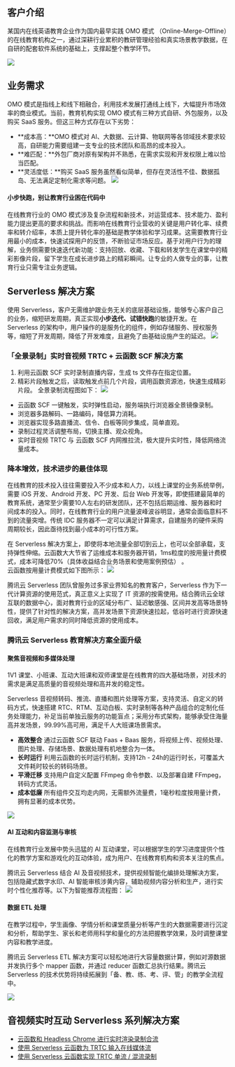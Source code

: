 ## 客户介绍

某国内在线英语教育企业作为国内最早实践 OMO 模式 （Online-Merge-Offline）的在线教育机构之一，通过深耕行业累积的教研管理经验和真实场景教学数据，在自研的配套软件系统的基础上，支撑起整个教学环节。

![](https://main.qcloudimg.com/raw/3b786160ee7e1fe000fae2679cd07250.png)



## 业务需求

OMO 模式是指线上和线下相融合，利用技术发展打通线上线下，大幅提升市场效率的商业模式。当前，教育机构实现 OMO 模式有三种方式自研、外包服务，以及购买 SaaS 服务。但这三种方式存在以下劣势：

- **成本高：**OMO 模式对 AI、大数据、云计算、物联网等各领域技术要求较高，自研能力需要组建一支专业的技术团队和高昂的成本投入。
- **难匹配：**外包厂商对原有架构并不熟悉，在需求实现和开发权限上难以恰当匹配。
- **灵活度低：**购买 SaaS 服务虽然看似简单，但存在灵活性不佳、数据孤岛、无法满足定制化需求等问题。
![](https://main.qcloudimg.com/raw/9f09d08ef7c4a5fe04e0163f11a46520.png)


#### 小步快跑，别让教育行业困在代码中

在线教育行业的 OMO 模式涉及复杂流程和新技术，对运营成本、技术能力、盈利能力提出更高的要求和挑战。而影响在线教育行业营收的关键是用户转化率、续费率和转介绍率，本质上提升转化率的基础是教学体验和学习成果。这需要教育行业用最小的成本，快速试探用户的反馈，不断验证市场反应。基于对用户行为的理解，业务侧需要快速迭代新功能：支持回放、收藏、下载和转发学生在课堂中的精彩影像片段，留下学生在成长进步路上的精彩瞬间。让专业的人做专业的事，让教育行业只需专注业务逻辑。



## Serverless 解决方案

使用 Serverless，客户无需维护跟业务无关的底层基础设施，能够专心客户自己的业务，缩短研发周期，真正实现**小步迭代、试错快跑**的敏捷开发。在 Serverless 的架构中，用户操作的是服务化的组件，例如存储服务、授权服务等，缩短了开发周期，降低了开发难度，且避免了由基础设施产生的延迟。
![](https://main.qcloudimg.com/raw/b0b22cd6b45df19284acf9d7a3a85b16.png)


### 「全景录制」实时音视频 TRTC + 云函数 SCF 解决方案

1. 利用云函数 SCF 实时录制直播内容，生成 ts 文件存在指定位置。
2. 精彩片段触发之后，读取触发点前几个片段，调用函数资源池，快速生成精彩片段。
全景录制流程图如下：
![](https://main.qcloudimg.com/raw/c8dc8628fffc17a751554a291b479f01.png)


- 云函数 SCF 一键触发，实时弹性启动，服务端执行浏览器全景镜像录制。
- 浏览器多路解码、一路编码，降低算力消耗。
- 浏览器实现多路直播流、信令、白板等同步集成，简单直观。
- 录制过程灵活调整布局，切换主播、观众视角。
- 实时音视频 TRTC 与 云函数 SCF 内网推拉流，极大提升实时性，降低网络流量成本。



### 降本增效，技术进步的最佳体现

在线教育的技术投入往往需要投入不少成本和人力，以线上课堂的业务系统举例，需要 iOS 开发、Android 开发、PC 开发、后台 Web 开发等，即使搭建最简单的教育系统，通常至少需要10人左右的研发团队，还不包括后期运维、服务器和时间成本的投入。同时，在线教育行业的用户流量波峰波谷明显，通常会面临意料不到的流量突增。传统 IDC 服务器不一定可以满足计算需求，自建服务的硬件采购周期较长，因此亟待找到最小成本的可行性方案。

在 Serverless 解决方案上，即使将本地流量全部切到云上，也可以全部承载，支持弹性伸缩。云函数大大节省了运维成本和服务器开销，1ms粒度的按用量计费模式，成本可降低70%（具体收益结合业务场景和使用案例预估） 。   
云函数按用量计费模式如下图所示：
![](https://main.qcloudimg.com/raw/69cb2f272bd2f5120c691531e2f2bd9b.png)

腾讯云 Serverless 团队曾服务过多家业界知名的教育客户，Serverless 作为下一代计算资源的使用范式，真正意义上实现了 IT 资源的按需使用。结合腾讯云全球互联的数据中心，面对教育行业的区域分布广、延迟敏感强、区间并发高等场景特性，提供了针对性的解决方案，高并发场景下资源快速拉起，低谷时进行资源快速回收，满足用户需求的同时降低资源的使用成本。



### 腾讯云 Serverless 教育解决方案全面升级

#### 聚焦音视频和多媒体处理

1V1 课堂、小班课、互动大班课和双师课堂是在线教育的四大基础场景，对技术的需求是满足高质量的音视频处理和高并发的稳定性。

Serverless 音视频转码、推流、直播和图片处理等方案，支持灵活、自定义的转码方式，快速搭建 RTC、RTM、互动白板、实时录制等各种产品组合的定制化任务处理能力，补足当前单独云服务的功能盲点；采用分布式架构，能够承受住海量高并发场景，99.99%高可用，满足千人大班课场景需求。    
- **高效整合**
通过云函数 SCF 联动 Faas + Baas 服务，将视频上传、视频处理、图片处理、存储场景、数据处理有机地整合为一体。
- **长时运行**
利用云函数的长时运行机制，支持12h - 24h的运行时长，可覆盖大文件耗时较长的转码场景。
- **平滑迁移**
支持用户自定义配置 FFmpeg 命令参数、以及部署自建 FFmpeg，转码方式灵活。
- **成本低廉**
所有组件交互均走内网，无需额外流量费，1毫秒粒度按用量计费，拥有显著的成本优势。

![](https://main.qcloudimg.com/raw/a530cf5e4d0f9c8a730f097553680ea0.png)


#### AI 互动和内容监测与审核

在线教育行业发展中势头迅猛的 AI 互动课堂，可以根据学生的学习进度提供个性化的教学方案和游戏化的互动体验，成为用户、在线教育机构和资本关注的焦点。

腾讯云 Serverless 结合 AI 及音视频技术，提供视频智能化编排处理解决方案，包括隐藏式数字水印、AI 智能审核涉黄内容，辅助视频内容分析和生产，进行实时个性化推荐等。以下为智能推荐流程图：
![](https://main.qcloudimg.com/raw/5f9b29a9d96adce303ad6b0933a365a2.png)



#### 数据 ETL 处理

在教学过程中，学生画像、学情分析和课堂质量分析等产生的大数据需要进行沉淀和分析，帮助学生、家长和老师用科学和量化的方法把握教学效果，及时调整课堂内容和教学进度。

腾讯云 Serverless ETL 解决方案可以轻松地进行大容量数据计算，例如对源数据并发执行多个 mapper 函数，并通过 reducer 函数汇总执行结果。腾讯云 Serverless 的技术优势将持续拓展到「备、教、练、考、评、管」的教学全流程中。

![](https://main.qcloudimg.com/raw/22df5b53d87b297ec5f4658688006de5.png)



## 音视频实时互动 Serverless 系列解决方案

- [云函数和 Headless Chrome 进行实时渲染录制合流](https://mp.weixin.qq.com/s/B1o-sLuFTqXIGPf9NhTQ-g)
- [使用 Serverless 云函数为 TRTC 输入在线媒体流](https://mp.weixin.qq.com/s/sbh9BqgkMS4C4e7DH0gf0Q)
- [使用 Serverless 云函数实现 TRTC 单流 / 混流录制](https://mp.weixin.qq.com/s/Cwf6QuuwIb9Bws9c0NJ-EQ)
